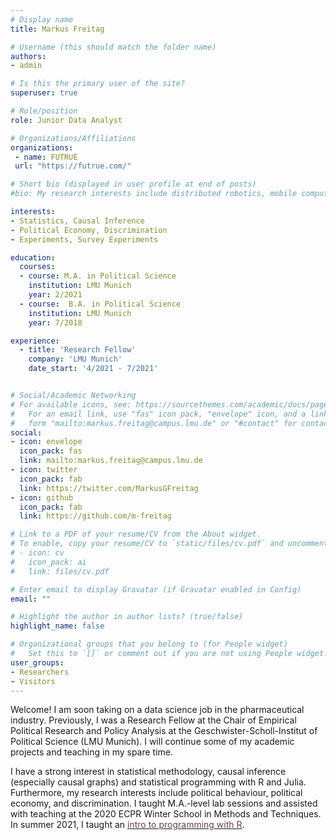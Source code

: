 ```yaml
---
# Display name
title: Markus Freitag

# Username (this should match the folder name)
authors:
- admin

# Is this the primary user of the site?
superuser: true

# Role/position
role: Junior Data Analyst

# Organizations/Affiliations
organizations:
 - name: FUTRUE
 url: "https://futrue.com/"

# Short bio (displayed in user profile at end of posts)
#bio: My research interests include distributed robotics, mobile computing and programmable # #matter.

interests:
- Statistics, Causal Inference
- Political Economy, Discrimination
- Experiments, Survey Experiments

education:
  courses:
  - course: M.A. in Political Science
    institution: LMU Munich
    year: 2/2021
  - course:  B.A. in Political Science
    institution: LMU Munich
    year: 7/2018

experience:
  - title: 'Research Fellow'
    company: 'LMU Munich'
    date_start: '4/2021 - 7/2021'


# Social/Academic Networking
# For available icons, see: https://sourcethemes.com/academic/docs/page-builder/#icons
#   For an email link, use "fas" icon pack, "envelope" icon, and a link in the
#   form "mailto:markus.freitag@campus.lmu.de" or "#contact" for contact widget.
social:
- icon: envelope
  icon_pack: fas
  link: mailto:markus.freitag@campus.lmu.de
- icon: twitter
  icon_pack: fab
  link: https://twitter.com/MarkusGFreitag
- icon: github
  icon_pack: fab
  link: https://github.com/m-freitag

# Link to a PDF of your resume/CV from the About widget.
# To enable, copy your resume/CV to `static/files/cv.pdf` and uncomment the lines below.
# - icon: cv
#   icon_pack: ai
#   link: files/cv.pdf

# Enter email to display Gravatar (if Gravatar enabled in Config)
email: ""

# Highlight the author in author lists? (true/false)
highlight_name: false

# Organizational groups that you belong to (for People widget)
#   Set this to `[]` or comment out if you are not using People widget.
user_groups:
- Researchers
- Visitors
---
```


Welcome! I am soon taking on a data science job in the pharmaceutical industry. Previously, I was a Research Fellow at the Chair of Empirical Political Research and Policy Analysis at the Geschwister-Scholl-Institut of Political Science (LMU Munich). I will continue some of my academic projects and teaching in my spare time.

I have a strong interest in statistical methodology, causal inference (especially causal graphs) and statistical programming with R and Julia. Furthermore, my research interests include political behaviour, political economy, and discrimination. I taught M.A.-level lab sessions and assisted with teaching at the 2020 ECPR Winter School in Methods and Techniques. In summer 2021, I taught an [<span style="color:#644155">intro to programming with R</span>](https://m-freitag.github.io/intro-r-polsci/).  
